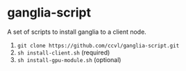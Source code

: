 # ganglia-script
A set of scripts to install ganglia to a client node.

1. `git clone https://github.com/ccvl/ganglia-script.git`
2. `sh install-client.sh` (required)
3. `sh install-gpu-module.sh` (optional)
